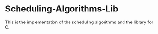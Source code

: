 Scheduling-Algorithms-Lib
=========================

This is the implementation of the scheduling algorithms and the library for C.
